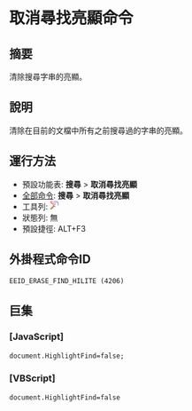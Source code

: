 # 取消尋找亮顯命令

## 摘要

清除搜尋字串的亮顯。

## 說明

清除在目前的文檔中所有之前搜尋過的字串的亮顯。

## 運行方法

- 預設功能表: **搜尋** \> **取消尋找亮顯**
- [全部命令](../tools/all_commands): **搜尋**
\> **取消尋找亮顯**
- 工具列:
![](../../images/erasefindhilite.png)
- 狀態列: 無
- 預設捷徑: ALT+F3

## 外掛程式命令ID

```
EEID_ERASE_FIND_HILITE (4206)
```

## 巨集

### \[JavaScript\]

```
document.HighlightFind=false;
```

### \[VBScript\]

```
document.HighlightFind=false
```
